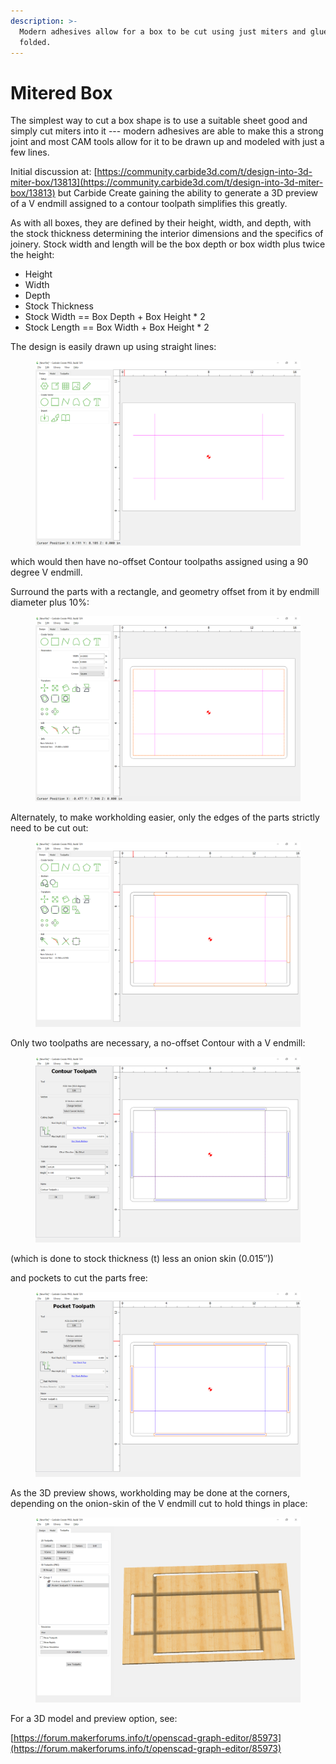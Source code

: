```yaml
---
description: >-
  Modern adhesives allow for a box to be cut using just miters and glued and
  folded.
---
```


# Mitered Box

The simplest way to cut a box shape is to use a suitable sheet good and simply cut miters into it --- modern adhesives are able to make this a strong joint and most CAM tools allow for it to be drawn up and modeled with just a few lines.

Initial discussion at: [https://community.carbide3d.com/t/design-into-3d-miter-box/13813](https://community.carbide3d.com/t/design-into-3d-miter-box/13813) but Carbide Create gaining the ability to generate a 3D preview of a V endmill assigned to a contour toolpath simplifies this greatly.

As with all boxes, they are defined by their height, width, and depth, with the stock thickness determining the interior dimensions and the specifics of joinery. Stock width and length will be the box depth or box width plus twice the height:

* Height
* Width
* Depth
* Stock Thickness
* Stock Width == Box Depth + Box Height \* 2
* Stock Length == Box Width + Box Height \* 2

The design is easily drawn up using straight lines:

<figure><img src=".gitbook/assets/image (2) (1) (1).png" alt=""><figcaption></figcaption></figure>

which would then have no-offset Contour toolpaths assigned using a 90 degree V endmill.

Surround the parts with a rectangle, and geometry offset from it by endmill diameter plus 10%:

<figure><img src=".gitbook/assets/image (4) (1) (2).png" alt=""><figcaption></figcaption></figure>

Alternately, to make workholding easier, only the edges of the parts strictly need to be cut out:

<figure><img src=".gitbook/assets/image (9) (2).png" alt=""><figcaption></figcaption></figure>

Only two toolpaths are necessary, a no-offset Contour with a V endmill:

<figure><img src=".gitbook/assets/image (5) (2).png" alt=""><figcaption></figcaption></figure>

(which is done to stock thickness (t) less an onion skin (0.015″))

and pockets to cut the parts free:

<figure><img src=".gitbook/assets/image (8) (2).png" alt=""><figcaption></figcaption></figure>

As the 3D preview shows, workholding may be done at the corners, depending on the onion-skin of the V endmill cut to hold things in place:

<figure><img src=".gitbook/assets/image (7).png" alt=""><figcaption></figcaption></figure>

For a 3D model and preview option, see:

[https://forum.makerforums.info/t/openscad-graph-editor/85973](https://forum.makerforums.info/t/openscad-graph-editor/85973)
